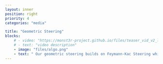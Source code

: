```yaml
---
layout: inner
position: right
priority: 4
categories: "media"

title: "Geometric Steering"
blocks:
    # - video: "https://monst3r-project.github.io/files/teaser_vid_v2_lowres.mp4"
    # - text: "video description"
    - image: "files/algo.png"
    - text: " Our geometric steering builds on Feymann-Kac Steering which resamples particles to guide the data distribution toward high reward samples. By incorporating geometric rewards, we iteratively tilt the data distribution to generate geometrically aligned samples using any video generative model."
---
```

